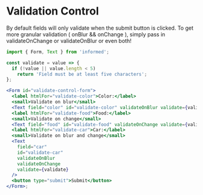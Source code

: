 # Validation Control

By default fields will only validate when the submit button is clicked. To get
more granular validation ( onBlur && onChange ), simply pass in validateOnChange
or validateOnBlur or even both!

<!-- STORY -->

```jsx
import { Form, Text } from 'informed';

const validate = value => {
  if (!value || value.length < 5)
    return 'Field must be at least five characters';
};

<Form id="validate-control-form">
  <label htmlFor="validate-color">Color:</label>
  <small>Validate on blur</small>
  <Text field="color" id="validate-color" validateOnBlur validate={validate} />
  <label htmlFor="validate-food">Food:</label>
  <small>Validate on change</small>
  <Text field="food" id="validate-food" validateOnChange validate={validate} />
  <label htmlFor="validate-car">Car:</label>
  <small>Validate on blur and change</small>
  <Text
    field="car"
    id="validate-car"
    validateOnBlur
    validateOnChange
    validate={validate}
  />
  <button type="submit">Submit</button>
</Form>;
```
